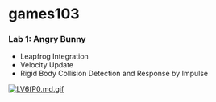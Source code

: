 # games103

### Lab 1:  Angry Bunny

- Leapfrog Integration
- Velocity Update
- Rigid Body Collision Detection and Response by Impulse

[![LV6fP0.md.gif](https://s1.ax1x.com/2022/04/11/LV6fP0.md.gif)](https://imgtu.com/i/LV6fP0)

